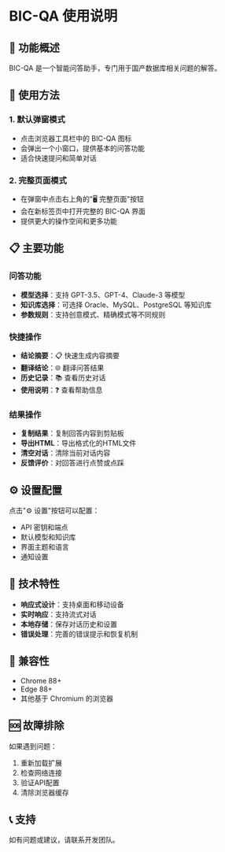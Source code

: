 # BIC-QA 使用说明

## 🎯 功能概述

BIC-QA 是一个智能问答助手，专门用于国产数据库相关问题的解答。

## 🚀 使用方法

### 1. 默认弹窗模式
- 点击浏览器工具栏中的 BIC-QA 图标
- 会弹出一个小窗口，提供基本的问答功能
- 适合快速提问和简单对话

### 2. 完整页面模式
- 在弹窗中点击右上角的"🖥️ 完整页面"按钮
- 会在新标签页中打开完整的 BIC-QA 界面
- 提供更大的操作空间和更多功能

## 📋 主要功能

### 问答功能
- **模型选择**：支持 GPT-3.5、GPT-4、Claude-3 等模型
- **知识库选择**：可选择 Oracle、MySQL、PostgreSQL 等知识库
- **参数规则**：支持创意模式、精确模式等不同规则

### 快捷操作
- **结论摘要**：📋 快速生成内容摘要
- **翻译结论**：🌐 翻译问答结果
- **历史记录**：📚 查看历史对话
- **使用说明**：❓ 查看帮助信息

### 结果操作
- **复制结果**：复制回答内容到剪贴板
- **导出HTML**：导出格式化的HTML文件
- **清空对话**：清除当前对话内容
- **反馈评价**：对回答进行点赞或点踩

## ⚙️ 设置配置

点击"⚙️ 设置"按钮可以配置：
- API 密钥和端点
- 默认模型和知识库
- 界面主题和语言
- 通知设置

## 🔧 技术特性

- **响应式设计**：支持桌面和移动设备
- **实时响应**：支持流式对话
- **本地存储**：保存对话历史和设置
- **错误处理**：完善的错误提示和恢复机制

## 📱 兼容性

- Chrome 88+
- Edge 88+
- 其他基于 Chromium 的浏览器

## 🆘 故障排除

如果遇到问题：
1. 重新加载扩展
2. 检查网络连接
3. 验证API配置
4. 清除浏览器缓存

## 📞 支持

如有问题或建议，请联系开发团队。 